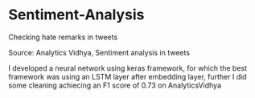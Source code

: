 # Sentiment-Analysis
Checking hate remarks in tweets

Source: Analytics Vidhya, Sentiment analysis in tweets

I developed a neural network using keras framework, for which the best framework was using an LSTM layer after embedding layer, further I did some cleaning achiecing an F1 score of 0.73 on AnalyticsVidhya
